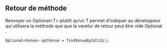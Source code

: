 ## Retour de méthode
Renvoyer un Optional\<T> plutôt qu’un T permet d’indiquer au développeur qui utilisera la méthode que que la vavelur de retour peut être vide Optional<T> .
```
Optional<Venue> optVenue = findVenueById(12L);
```
